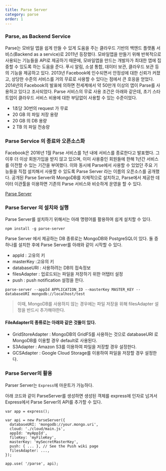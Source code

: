 ```yaml
---
title: Parse Server
category: parse
order: 1
---
```



### Parse, as Backend Service

Parse는 모바일 앱을 쉽게 만들 수 있게 도움을 주는 클라우드 기반의 백엔드 플랫폼 서비스(Backend as a service)로 2011년 등장했다. 모바일앱을 만들기 위해 반복적으로 사용되는 기능들을 API로 제공하기 때문에, 모바일앱을 만드는 개발자가 최대한 앱에 집중할 수 있도록 하는 도움을 준다. 푸시 알림, 소셜 통합, 데이터 보관, 클라우드 보관 등의 기능을 제공하고 있다. 2013년 Facebook에 인수되면서 안정성에 대한 신뢰가 커졌고, 상당한 수준의 서비스를 거의 무료로 사용할 수 있다는 점에서 큰 호응을 얻었다. 2014년의 Facebook의 발표에 의하면 전세계에서 약 50만개 이상의 앱이 Parse를 사용하고 있다고 조사되었다.  Parse 서비스의 무료 사용 조건은 아래와 같은데, 초기 스타트업이 클라우드 서비스 비용에 대한 부담없이 사용할 수 있는 수준이었다.

- 1초당 30번의 request 가 무료
- 20 GB 의 파일 저장 용량
- 20 GB 의 DB 용량
- 2 TB 의 파일 전송량


### Parse Service 의 종료와 오픈소스화

Facebook은 2016년 1월 Parse 서비스를 1년 내에 서비스를 종료한다고 발표했다. 그 이후 더 이상 회원가입을 받지 않고 있으며, 이미 사용중인 회원들에 한해 1년간 서비스를 이전할 수 있는 기간을 부여했다. 이와 동시에 Parse에서 사용할 수 있었던 주요 기능들을 직접 설치해서 사용할 수 있도록 Parse Server 라는 이름의 오픈소스를 공개했다. 공개된 Parse Server와 MongoDB를 자체적으로 설치하고, Parse에서 제공한 데이터 이관툴을 이용하면 기존의 Parse 서비스와 비슷하게 운영을 할 수 있다.

[Parse Server](https://github.com/parse-community/parse-server)

### Parse Server 의 설치와 실행

Parse Server를 설치하기 위해서는 아래 명령어를 활용하여 쉽게 설치할 수 있다.

```
npm install -g parse-server
```

Parse Server 에서 제공하는 DB 종류로는 MongoDB와 PostgreSQL이 있다. 둘 증 하나를 설치한 후에 Parse Server를 아래와 같이 시작할 수 있다.

- appId : 고유의 키
- masterKey :고유의 키
- databaseURI : 사용하려는 DB의 접속정보
- filesAdapter : 업로드되는 파일을 저장하기 위한 어탭터 설정
- push : push notification 설정을 한다.
```
parse-server --appId APPLICATION_ID --masterKey MASTER_KEY --databaseURI mongodb://localhost/test
```

> 이때, MongoDB를 사용하지 않는 경우에는 파일 저장을 위해 filesAdapter 설정을 반드시 추가해야한다.

#### FileAdapter의 종류로는 아래와 같은 것들이 있다.

- GridStoreAdapter : MongoDB의 GridFS를 사용하는 것으로 databaseURI 로 MongoDB를 이용할 경우 default로 사용된다.
- S3Adapter : Amazon S3를 이용하여 파일을 저장할 경우 설정한다.
- GCSAdapter : Google Cloud Storage를 이용하여 파일을 저장할 경우 설정한다.


### Parse Server의 활용

Parser Server는 `Express`에 마운트가 가능하다.

아래 코드와 같이 ParseServer를 생성하면 생성된 객체를 express에 인자로 넘겨서 Express에서 Parse Server의 API를 추가할 수 있다.

```
var app = express();

var api = new ParseServer({
  databaseURI: 'mongodb://your.mongo.uri',
  cloud: './cloud/main.js',
  appId: 'myAppId',
  fileKey: 'myFileKey',
  masterKey: 'mySecretMasterKey',
  push: { ... }, // See the Push wiki page
  filesAdapter: ...,
});

app.use( '/parse', api);
```